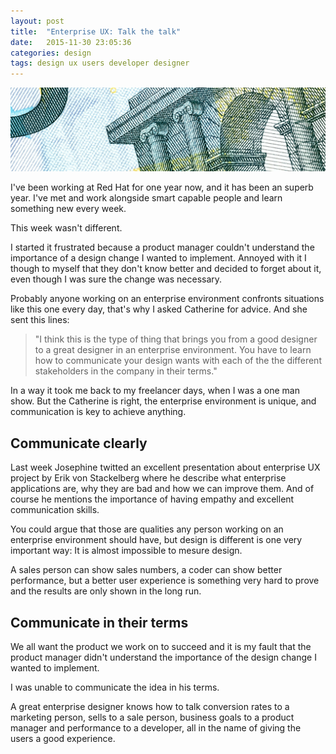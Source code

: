 ```yaml
---
layout: post
title:  "Enterprise UX: Talk the talk"
date:   2015-11-30 23:05:36
categories: design
tags: design ux users developer designer
---
```


![Enterprise UX: Talk the talk](/img/enteprise/enteprise.jpg)

I've been working at Red Hat for one year now, and it has been an superb year. I've met and work alongside smart capable people and learn something new every week.

This week wasn't different.

I started it frustrated because a product manager couldn't understand the importance of a design change I wanted to implement. Annoyed with it I though to myself that they don't know better and decided to forget about it, even though I was sure the change was necessary.

Probably anyone working on an enterprise environment confronts situations like this one every day, that's why I asked Catherine for advice. And she sent this lines:

> "I think this is the type of thing that brings you from a good designer to a great designer in an enterprise environment. You have to learn how to communicate your design wants with each of the the different stakeholders in the company in their terms."

In a way it took me back to my freelancer days, when I was a one man show. But the Catherine is right, the enterprise environment is unique, and communication is key to achieve anything.

## Communicate clearly

Last week Josephine twitted an excellent presentation about enterprise UX project by Erik von Stackelberg where he describe what enterprise applications are, why they are bad and how we can improve them. And of course he mentions the importance of having empathy and excellent communication skills. 

You could argue that those are qualities any person working on an enterprise environment should have, but design is different is one very important way: It is almost impossible to mesure design.

A sales person can show sales numbers, a coder can show better performance, but a better user experience is something very hard to prove and the results are only shown in the long run.


## Communicate in their terms

We all want the product we work on to succeed and it is my fault that the product manager didn't understand the importance of the design change I wanted to implement. 

I was unable to communicate the idea in his terms.

A great enterprise designer knows how to talk conversion rates to a marketing person, sells to a sale person, business goals to a product manager and performance to a developer, all in the name of giving the users a good experience.


